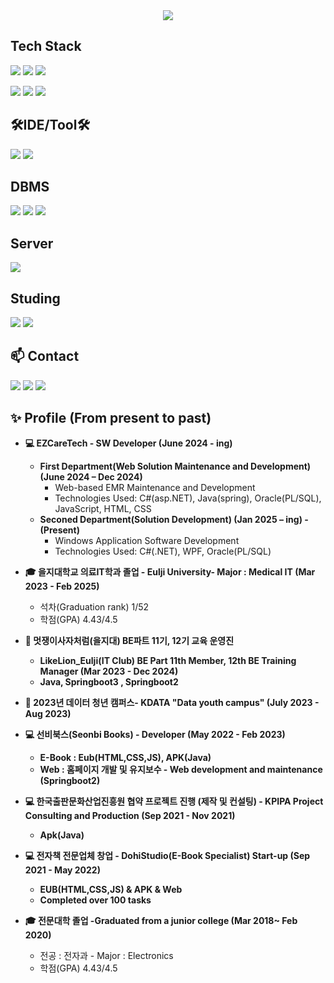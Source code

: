 <div align="center">
    <img src="https://capsule-render.vercel.app/api?type=soft&color=auto&height=200&section=header&text=Welcome%20to-nl-Choi%20Kyungtae's%20github.&fontSize=50" />
</div>


## Tech Stack

<a><img src="https://img.shields.io/badge/Java-ED8B00?style=for-the-badge&logo=openjdk&logoColor=white/"></a>
  <a><img src="https://img.shields.io/badge/Spring%20boot-6DB33F?style=for-the-badge&logo=springboot&logoColor=white"/></a>
  <a><img src="https://img.shields.io/badge/Spring-6DB33F?style=for-the-badge&logo=spring&logoColor=white/"></a>
 
  <a><img src="https://img.shields.io/badge/.net-512BD4?style=for-the-badge&logo=dotnet&logoColor=white/"></a>
  <a><img src="https://img.shields.io/badge/Python-3776AB?style=for-the-badge&logo=python&logoColor=white/"></a>
  <a><img src="https://img.shields.io/badge/R-276DC3?style=for-the-badge&logo=r&logoColor=white/"></a>

## 🛠IDE/Tool🛠

<a><img src="https://img.shields.io/badge/Eclipse-2C2255?style=for-the-badge&logo=eclipse&logoColor=white/"></a>
<a><img src="https://img.shields.io/badge/IntelliJ_IDEA-000000.svg?style=for-the-badge&logo=intellij-idea&logoColor=white/"></a>

## DBMS
<a><img src="https://img.shields.io/badge/MySQL-00000F?style=for-the-badge&logo=mysql&logoColor=white/"></a>
<a><img src="https://img.shields.io/badge/H2-00000F?style=for-the-badge&logo=h2l&logoColor=white/"></a>
<a><img src="https://img.shields.io/badge/oracle-F80000?style=for-the-badge&logo=oracle&logoColor=white/"></a>
## Server

<a><img src="https://img.shields.io/badge/Linux-FCC624?style=for-the-badge&logo=linux&logoColor=black/"></a>


## Studing

<a><img src="https://img.shields.io/badge/NCP-03C75A?style=for-the-badge&logo=naver&logoColor=black/"></a>
<a><img src="https://img.shields.io/badge/AWS-232F3E?style=for-the-badge&logo=amazonwebservices&logoColor=black/"></a>

## 📫 Contact
  
<a href="https://dohi-blog.tistory.com/68"><img src="https://img.shields.io/badge/Tistory-000000?style=for-the-badge&logo=tistory&logoColor=white/"></a>
  <a href="https://www.instagram.com/rudxofj/"><img src="https://img.shields.io/badge/Instagram-E4405F?style=for-the-badge&logo=instagram&logoColor=white/"></a>
  <a href="mailto:kmam147@gmail.com"><img src="https://img.shields.io/badge/kmam147@gmail.com-D14836?style=for-the-badge&logo=gmail&logoColor=white"/></a>

## ✨ Profile (From present to past)
* **💻 EZCareTech - SW Developer (June 2024 - ing)**    
    * **First Department(Web Solution Maintenance and Development) (June 2024 – Dec 2024)**
        * Web-based EMR Maintenance and Development 
        * Technologies Used: C#(asp.NET), Java(spring), Oracle(PL/SQL), JavaScript, HTML, CSS
    * **Seconed Department(Solution Development) (Jan 2025 – ing) - (Present)**
        * Windows Application Software Development 
        * Technologies Used: C#(.NET), WPF, Oracle(PL/SQL)
            
   <!-- * **Secound Department()**   
        * **Second Primary Responsibilities**
            * Windows-Based EMR Development -->
* **🎓 을지대학교 의료IT학과 졸업 - Eulji University- Major : Medical IT (Mar 2023 - Feb 2025)**
    * 석차(Graduation rank) 1/52
    * 학점(GPA) 4.43/4.5  
* **📖 멋쟁이사자처럼(을지대) BE파트 11기, 12기 교육 운영진**
    * **LikeLion_Eulji(IT Club) BE Part 11th Member, 12th BE Training Manager (Mar 2023 - Dec 2024)**
    * **Java, Springboot3 , Springboot2** 
* **📖 2023년 데이터 청년 캠퍼스- KDATA "Data youth campus" (July 2023 - Aug 2023)**
* **💻 선비북스(Seonbi Books) - Developer (May 2022 - Feb 2023)**
    * **E-Book : Eub(HTML,CSS,JS), APK(Java)**
    * **Web : 홈페이지 개발 및 유지보수 - Web development and maintenance (Springboot2)** 
* **💻 한국출판문화산업진흥원 협약 프로젝트 진행 (제작 및 컨설팅) - KPIPA Project Consulting and Production (Sep 2021 - Nov 2021)**
    * **Apk(Java)**
* **💻 전자책 전문업체 창업 - DohiStudio(E-Book Specialist) Start-up (Sep 2021 - May 2022)**
    * **EUB(HTML,CSS,JS) & APK & Web**
    * **Completed over 100 tasks**
* **🎓 전문대학 졸업  -Graduated from a junior college  (Mar 2018~ Feb 2020)**
    * 전공 : 전자과 - Major : Electronics
    * 학점(GPA) 4.43/4.5 
  



